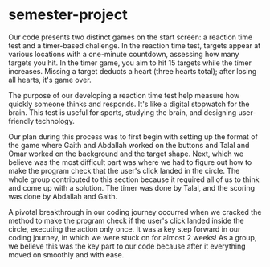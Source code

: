 # semester-project

Our code presents two distinct games on the start screen: a reaction time test and a timer-based challenge. In the reaction time test, targets appear at various locations with a one-minute countdown, assessing how many targets you hit. In the timer game, you aim to hit 15 targets while the timer increases. Missing a target deducts a heart (three hearts total); after losing all hearts, it's game over.

The purpose of our developing a reaction time test help measure how quickly someone thinks and responds. It's like a digital stopwatch for the brain. This test is useful for sports, studying the brain, and designing user-friendly technology.

Our plan during this process was to first begin with setting up the format of the game where Gaith and Abdallah worked on the buttons and Talal and Omar worked on the background and the target shape. Next, which we believe was the most difficult part was where we had to figure out how to make the program check that the user's click landed in the circle. The whole group contributed to this section because it required all of us to think and come up with a solution. The timer was done by Talal, and the scoring was done by Abdallah and Gaith.

A pivotal breakthrough in our coding journey occurred when we cracked the method to make the program check if the user's click landed inside the circle, executing the action only once. It was a key step forward in our coding journey, in which we were stuck on for almost 2 weeks! As a group, we believe this was the key part to our code because after it everything moved on smoothly and with ease.
